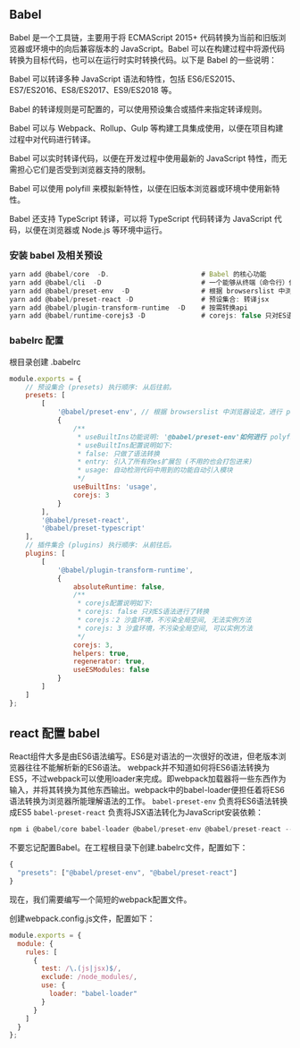 ##  Babel
Babel 是一个工具链，主要用于将 ECMAScript 2015+ 代码转换为当前和旧版浏览器或环境中的向后兼容版本的 JavaScript。Babel 可以在构建过程中将源代码转换为目标代码，也可以在运行时实时转换代码。以下是 Babel 的一些说明：

Babel 可以转译多种 JavaScript 语法和特性，包括 ES6/ES2015、ES7/ES2016、ES8/ES2017、ES9/ES2018 等。

Babel 的转译规则是可配置的，可以使用预设集合或插件来指定转译规则。

Babel 可以与 Webpack、Rollup、Gulp 等构建工具集成使用，以便在项目构建过程中对代码进行转译。

Babel 可以实时转译代码，以便在开发过程中使用最新的 JavaScript 特性，而无需担心它们是否受到浏览器支持的限制。

Babel 可以使用 polyfill 来模拟新特性，以便在旧版本浏览器或环境中使用新特性。

Babel 还支持 TypeScript 转译，可以将 TypeScript 代码转译为 JavaScript 代码，以便在浏览器或 Node.js 等环境中运行。


### 安装 babel 及相关预设
```js
yarn add @babel/core  -D.                       # Babel 的核心功能
yarn add @babel/cli  -D                         # 一个能够从终端（命令行）使用的工具
yarn add @babel/preset-env  -D                  # 根据 browserslist 中浏览器设定，进行 polyfill
yarn add @babel/preset-react -D                 # 预设集合: 转译jsx
yarn add @babel/plugin-transform-runtime  -D    # 按需转换api
yarn add @babel/runtime-corejs3 -D              # corejs: false 只对ES语法进行了转换, corejs：2 沙盒环境，不污染全局空间, 无法实例方法, corejs: 3 沙盒环境，不污染全局空间, 可以实例方法
```

### babelrc 配置
根目录创建 .babelrc
```js
module.exports = {
    // 预设集合 (presets) 执行顺序: 从后往前。
    presets: [
        [
            '@babel/preset-env', // 根据 browserslist 中浏览器设定，进行 polyfill
            {
                /**
                 * useBuiltIns功能说明: '@babel/preset-env'如何进行 polyfills
                 * useBuiltIns配置说明如下:
                 * false: 只做了语法转换
                 * entry: 引入了所有的es扩展包 (不用的也会打包进来)
                 * usage: 自动检测代码中用到的功能自动引入模块
                 */
                useBuiltIns: 'usage',
                corejs: 3
            }
        ],
        '@babel/preset-react',
        '@babel/preset-typescript'
    ],
    // 插件集合 (plugins) 执行顺序: 从前往后。
    plugins: [
        [
            '@babel/plugin-transform-runtime',
            {
                absoluteRuntime: false,
                /**
                 * corejs配置说明如下:
                 * corejs: false 只对ES语法进行了转换
                 * corejs：2 沙盒环境，不污染全局空间, 无法实例方法
                 * corejs: 3 沙盒环境，不污染全局空间, 可以实例方法
                 */
                corejs: 3,
                helpers: true,
                regenerator: true,
                useESModules: false
            }
        ]
    ]
};
```


## react 配置 babel
React组件大多是由ES6语法编写。ES6是对语法的一次很好的改进，但老版本浏览器往往不能解析新的ES6语法。
webpack并不知道如何将ES6语法转换为ES5，不过webpack可以使用loader来完成。即webpack加载器将一些东西作为输入，并将其转换为其他东西输出。webpack中的babel-loader便担任着将ES6语法转换为浏览器所能理解语法的工作。
`babel-preset-env` 负责将ES6语法转换成ES5
`babel-preset-react` 负责将JSX语法转化为JavaScript安装依赖：

```js
npm i @babel/core babel-loader @babel/preset-env @babel/preset-react --save-dev
```

不要忘记配置Babel。在工程根目录下创建.babelrc文件，配置如下：
```js
{
  "presets": ["@babel/preset-env", "@babel/preset-react"]
}
```

现在，我们需要编写一个简短的webpack配置文件。

创建webpack.config.js文件，配置如下：
```js
module.exports = {
  module: {
    rules: [
      {
        test: /\.(js|jsx)$/,
        exclude: /node_modules/,
        use: {
          loader: "babel-loader"
        }
      }
    ]
  }
};
```